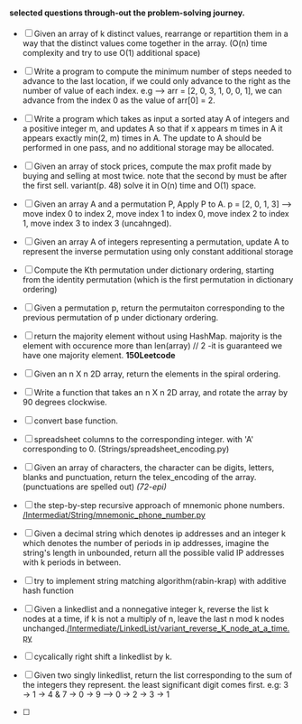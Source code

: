 #### selected questions through-out the problem-solving journey.

- [ ] Given an array of k distinct values, rearrange or repartition them in a way that the distinct values come together in the array. (O(n) time complexity and try to use O(1) additional space)

- [ ]  Write a program to compute the minimum number of steps needed to advance to the last location, if we could only advance to the right as the number of value of each index. e.g --> arr = [2, 0, 3, 1, 0, 0, 1], we can advance from the index 0 as the value of arr[0] = 2.

- [ ]  Write a program which takes as input a sorted atay A of integers and a positive integer m,
and updates A so that if x appears m times in A it appears exactly min(2, m) times in A. The update
to A should be performed in one pass, and no additional storage may be allocated.

- [ ] Given an array of stock prices, compute the max profit made by buying and selling at most twice. note that the second by must be after the first sell. variant(p. 48)
solve it in O(n) time and O(1) space.

- [ ] Given an array A and a permutation P, Apply P to A.
p = [2, 0, 1, 3] --> move index 0 to index 2, move index 1 to index 0,
move index 2 to index 1, move index 3 to index 3 (uncahnged).

- [ ] Given an array A of integers representing a permutation, update A to represent the inverse permutation using only constant additional storage


- [ ] Compute the Kth permutation under dictionary ordering, starting from the identity permutation (which is the first permutation in dictionary ordering)

- [ ] Given a permutation p, return the permutaiton corresponding to the previous permutation of p under dictionary ordering.

- [ ] return the majority element without using HashMap. majority is the element with occurence more than len(array) // 2 -it is guaranteed we have one majority element. **150Leetcode**

- [ ] Given an n X n 2D array, return the elements in the spiral ordering.

- [ ] Write a function that takes an n X n 2D array, and rotate the array by 90 degrees clockwise.

- [ ] convert base function.

- [ ] spreadsheet columns to the corresponding integer. with 'A' corresponding to 0. (Strings/spreadsheet_encoding.py)

- [ ] Given an array of characters, the character can be digits, letters, blanks and punctuation,
return the telex_encoding of the array. (punctuations are spelled out) *(72-epi)*

- [ ] the step-by-step recursive approach of mnemonic phone numbers. [/Intermediat/String/mnemonic_phone_number.py](answer)

- [ ] Given a decimal string which denotes ip addresses and an integer k which denotes the number
of periods in ip addresses, imagine the string's length in unbounded,
return all the possible valid IP addresses with k periods in between.

- [ ] try to implement string matching algorithm(rabin-krap) with additive hash function

- [ ] Given a linkedlist and a nonnegative integer k, reverse the list k nodes at a time, if k is not a multiply of n, leave the last n mod k nodes unchanged.[/Intermediate/LinkedList/variant_reverse_K_node_at_a_time.py](source)

- [ ] cycalically right shift a linkedlist by k.

- [ ] Given two singly linkedlist, return the list corresponding to the sum of the integers they represent. the least significant digit comes first.
e.g:  3 -> 1 -> 4  &  7 -> 0 -> 9   -->   0 -> 2 -> 3 -> 1

- [ ] 